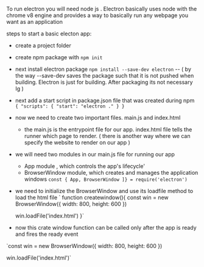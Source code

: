 To run electron you will need node js . Electron basically uses node with the chrome v8 engine and provides a way to basically run any webpage you want as an application

steps to start a basic electon app:

- create a project folder
- create npm package with `npm init`
- next install electron package  `npm install --save-dev electron`
    -- ( by the way --save-dev saves the package such that it is not pushed when building. Electron is just for building. After packaging its not necessary Ig )

- next add a start script in package.json file that was created during npm
  `{
    "scripts": {
      "start": "electron ."
    }
  }`
 
- now we need to create two important files. main.js and index.html
  - the main.js is the entrypoint file for our app. index.html file tells the runner which page to render. ( there is another way where we can specify the website to render on our app )

- we will need two modules in our main.js file for running our app
  - App module , which controls the app's lifecycle'
  - BrowserWindow module, which creates and manages the application windows
  `const { App, BrowserWindow ]} = require('electron')`


- we need to initialize the BrowserWindow and use its loadfile method to load the html file
  `
  function createwindow(){
  const win = new BrowserWindow({
    width: 800,
    height: 600
  })

  win.loadFile('index.html')
}`

- now this crate window function can be called only after the app is ready and fires the ready event


`const win = new BrowserWindow({
    width: 800,
    height: 600
  })

  win.loadFile('index.html')`
